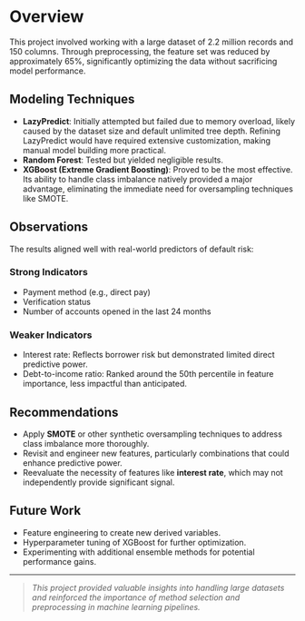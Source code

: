 # Overview

This project involved working with a large dataset of 2.2 million records and 150 columns. Through preprocessing, the feature set was reduced by approximately 65%, significantly optimizing the data without sacrificing model performance.

## Modeling Techniques

- **LazyPredict**: Initially attempted but failed due to memory overload, likely caused by the dataset size and default unlimited tree depth. Refining LazyPredict would have required extensive customization, making manual model building more practical.
- **Random Forest**: Tested but yielded negligible results.
- **XGBoost (Extreme Gradient Boosting)**: Proved to be the most effective. Its ability to handle class imbalance natively provided a major advantage, eliminating the immediate need for oversampling techniques like SMOTE.

## Observations

The results aligned well with real-world predictors of default risk:

### Strong Indicators
- Payment method (e.g., direct pay)
- Verification status
- Number of accounts opened in the last 24 months

### Weaker Indicators
- Interest rate: Reflects borrower risk but demonstrated limited direct predictive power.
- Debt-to-income ratio: Ranked around the 50th percentile in feature importance, less impactful than anticipated.

## Recommendations

- Apply **SMOTE** or other synthetic oversampling techniques to address class imbalance more thoroughly.
- Revisit and engineer new features, particularly combinations that could enhance predictive power.
- Reevaluate the necessity of features like **interest rate**, which may not independently provide significant signal.

## Future Work

- Feature engineering to create new derived variables.
- Hyperparameter tuning of XGBoost for further optimization.
- Experimenting with additional ensemble methods for potential performance gains.

---

> *This project provided valuable insights into handling large datasets and reinforced the importance of method selection and preprocessing in machine learning pipelines.*

